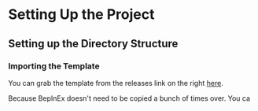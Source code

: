 # Setting Up the Project

## Setting up the Directory Structure
### Importing the Template
You can grab the template from the releases link on the right [here](https://github.com/SRXDModdingGroup/SRXDModTemplete/).

Because BepInEx doesn't need to be copied a bunch of times over. You ca
